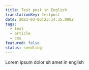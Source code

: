 ```yaml
---
title: Test post in English
translationKey: testpost
date: 2021-03-03T23:14:35.000Z
tags:
  - test
  - article
  - cms
featured: false
status: seedling
---
```

Lorem ipsum dolor sit amet in english